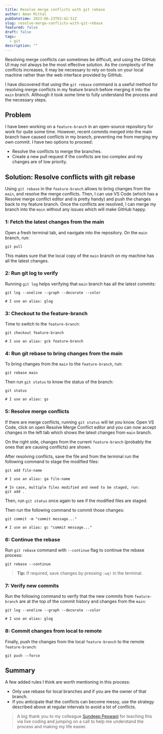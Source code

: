```yaml
---
title: Resolve merge conflicts with git rebase
author: Aman Mittal
pubDatetime: 2023-06-23T03:42:51Z
slug: resolve-merge-conflicts-with-git-rebase
featured: false
draft: false
tags:
  - git
description: ""
---
```


Resolving merge conflicts can sometimes be difficult, and using the GitHub UI may not always be the most effective solution. As the complexity of the conflicts increases, it may be necessary to rely on tools on your local machine rather than the web interface provided by GitHub.

I have discovered that using the `git rebase` command is a useful method for resolving merge conflicts in my feature branch before merging it into the `main` branch. Although it took some time to fully understand the process and the necessary steps.

## Problem

I have been working on a `feature-branch` in an open-source repository for work for quite some time. However, recent commits merged into the main branch have caused conflicts in my branch, preventing me from merging my own commit. I have two options to proceed:

- Resolve the conflicts to merge the branches.
- Create a new pull request if the conflicts are too complex and my changes are of low priority.

## Solution: Resolve conflicts with git rebase

Using `git rebase` in the `feature-branch` allows to bring changes from the `main`, and resolve the merge conflicts. Then, I can use VS Code (which has a Resolve merge conflict editor and is pretty handy) and push the changes back to my feature branch. Once the conflicts are resolved, I can merge my branch into the `main` without any issues which will make GitHub happy.

### 1: Fetch the latest changes from the main

Open a fresh terminal tab, and navigate into the repository. On the `main` branch, run:

```shell
git pull
```

This makes sure that the local copy of the `main` branch on my machine has all the latest changes.

### 2: Run git log to verify

Running `git log` helps verifying that `main` branch has all the latest commits:

```shell
git log --oneline --graph --decorate --color

# I use an alias: glog
```

### 3: Checkout to the feature-branch

Time to switch to the `feature-branch`:

```shell
git checkout feature-branch

# I use an alias: gck feature-branch
```

### 4: Run git rebase to bring changes from the main

To bring changes from the `main` to the `feature-branch`, run:

```shell
git rebase main
```

Then run `git status` to know the status of the branch:

```shell
git status

# I use an alias: gs
```

### 5: Resolve merge conflicts

If there are merge conflicts, running `git status` will let you know. Open VS Code, click on open Resolve Merge Conflict editor and you can now accept changes in the left tab which shows the latest changes from `main` branch.

On the right side, changes from the current `feature-branch` (probably the ones that are causing conflicts) are shown.

After resolving conflicts, save the file and from the terminal run the following command to stage the modified files:

```shell
git add file-name

# I use an alias: ga file-name

# In case, multiple files modified and need to be staged, run:
git add .
```

Then, run `git status` once again to see if the modified files are staged.

Then run the following command to commit those changes:

```shell
git commit -m "commit message..."

# I use an alias: gc "commit message..."
```

### 6: Continue the rebase

Run `git rebase` command with `--continue` flag to continue the rebase process:

```shell
git rebase --continue
```

> **Tip:** If required, save changes by pressing `:wq!` in the terminal.

### 7: Verify new commits

Run the following command to verify that the new commits from `feature-branch` are at the top of the commit history and changes from the `main`:

```shell
git log --oneline --graph --decorate --color

# I use an alias: glog
```

### 8: Commit changes from local to remote

Finally, push the changes from the local `feature-branch` to the remote `feature-branch`:

```shell
git push --force
```

## Summary

A few added rules I think are worth mentioning in this process:

- Only use rebase for local branches and if you are the owner of that branch.
- If you anticipate that the conflicts can become messy, use the strategy described above at regular intervals to avoid a lot of conflicts.

> A big thank you to my colleague [Sundeep Peswani](https://www.sundeeppeswani.com/) for teaching this via live coding and jumping on a call to help me understand the process and making my life easier.
